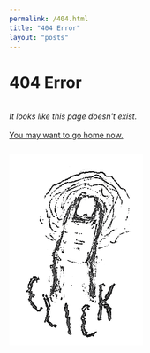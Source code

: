 ```yaml
---
permalink: /404.html
title: "404 Error"
layout: "posts"
---
```


<div class="flexx-c">
    <h1>404 Error</h1>
    <br>
    <i>It looks like this page doesn't exist.</i>
    <br><br>
    <a href="/"> You may want to go home now. </a>
</div>

<div style="display:flex; padding-top:5%; flex-grow:3;" class="flexx-c">
    <a href="/"><img src="assets/images/aboutpg/4.png" class="img-about" alt="click"></a>
</div>
